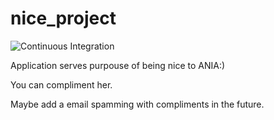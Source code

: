 # nice_project

![Continuous Integration](https://github.com/sergiuszrokoszdxc/nice_project/workflows/Continuous%20Integration/badge.svg)

Application serves purpouse of being nice to ANIA:)

You can compliment her.

Maybe add a email spamming with compliments in the future.

